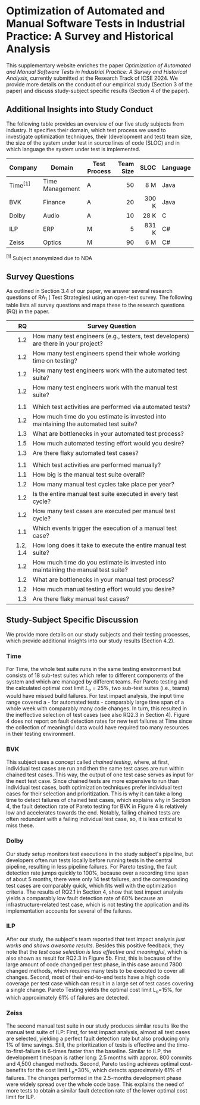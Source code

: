 # Optimization of Automated and Manual Software Tests in Industrial Practice: A Survey and Historical Analysis

This supplementary website enriches the paper _Optimization of Automated and Manual Software Tests in
Industrial Practice: A Survey and Historical Analysis_, currently submitted at the Research Track of ICSE 2024. We provide more details on the conduct of our empirical study (Section 3 of the paper) and discuss study-subject specific results (Section 4 of the paper).

## Additional Insights into Study Conduct

The following table provides an overview of our five study subjects from industry. It specifies their domain, which test process we used to investigate optimization techniques, their (development and test) team size, the size of the system under test in source lines of code (SLOC) and in which language the system under test is implemented.

| Company                        | Domain          | Test Process    | Team Size | SLOC   | Language |
|--------------------------------|-----------------|---------|------:|--------:|----------|
| Time<sup>[1]</sup>                           | Time Management | A       | 50   | 8 M   | Java     |
| BVK                            | Finance         | A       | 20   | 300 K | Java     |
| Dolby                          | Audio           | A       | 10   | 28 K  | C        |
| ILP                            | ERP             | M       | 5    | 831 K | C\#      |
| Zeiss                          | Optics          | M       | 90   | 6 M   | C\#      |

<sup>[1]</sup> Subject anonymized due to NDA

## Survey Questions

As outlined in Section 3.4 of our paper, we answer several research questions of RA<sub>1</sub> ( Test Strategies) using an open-text survey. The following table lists all survey questions and maps these to the research questions (RQ) in the paper. 


|RQ | Survey Question|
|--:|------------------------------------------------------------------------------------|
|1.2|How many test engineers (e.g., testers, test developers) are there in your project? |
|1.2|How many test engineers spend their whole working time on testing? |
|1.2|How many test engineers work with the automated test suite? |
|1.2|How many test engineers work with the manual test suite? |
|||
|1.1|Which test activities are performed via automated tests? |
|1.2|How much time do you estimate is invested into maintaining the automated test suite? |
|1.3|What are bottlenecks in your automated test process? |
|1.5|How much automated testing effort would you desire? |
|1.3|Are there flaky automated test cases? |
|||
|1.1|Which test activities are performed manually? |
|1.1|How big is the manual test suite overall? |
|1.2|How many manual test cycles take place per year? |
|1.2|Is the entire manual test suite executed in every test cycle? |
|1.2|How many test cases are executed per manual test cycle? |
|1.1|Which events trigger the execution of a manual test case? |
|1.2, 1.4|How long does it take to execute the entire manual test suite? |
|1.2|How much time do you estimate is invested into maintaining the manual test suite? |
|1.2|What are bottlenecks in your manual test process? |
|1.2|How much manual testing effort would you desire? |
|1.3|Are there flaky manual test cases? |

## Study-Subject Specific Discussion 

We provide more details on our study subjects and their testing processes, which provide additional insights into our study results (Section 4.2).

### Time
For Time, the whole test suite runs in the same testing environment but consists of 18 sub-test suites which refer to different components of the system and which are managed by different teams.
For Pareto testing and the calculated optimal cost limit $L_o$ = 25%, two sub-test suites (i.e., teams) would have missed build failures.
For test impact analysis, the input time range covered a - for automated tests - comparably large time span of a whole week with comparably many code changes.
In turn, this resulted in the ineffective selection of test cases (see also RQ2.3 in Section 4).
Figure 4 does not report on fault detection rates for new test failures at Time since the collection of meaningful data would have required too many resources in their testing environment.


### BVK
This subject uses a concept called _chained testing_, where, at first, individual test cases are run and then the same test cases are run within chained test cases.
This way, the output of one test case serves as input for the next test case.
Since chained tests are more expensive to run than individual test cases, both optimization techniques prefer individual test cases for their selection and prioritization.
This is why it can take a long time to detect failures of chained test cases, which explains why in Section 4, the fault detection rate of Pareto testing for BVK in Figure 4 is relatively low and accelerates towards the end.
Notably, failing chained tests are often redundant with a failing individual test case, so, it is less critical to miss these.


### Dolby
Our study setup monitors test executions in the study subject's pipeline, but developers often run tests locally before running tests in the central pipeline, resulting in less pipeline failures.
For Pareto testing, the fault detection rate jumps quickly to 100%, because over a recording time span of about 5 months, there were only 14 test failures, and the corresponding test cases are comparably quick, which fits well with the optimization criteria.
The results of RQ2.1 in Section 4, show that test impact analysis yields a comparably low fault detection rate of 60% because an infrastructure-related test case, which is not testing the application and its implementation accounts for several of the failures.


### ILP
After our study, the subject's team reported that test impact analysis _just works and shows awesome results_.
Besides this positive feedback, they note that the _test case selection is less effective and meaningful_, which is also shown as result for RQ2.3 in Figure 5b.
First, this is because of the large amount of code changed per test phase, in this case around 7800 changed methods, which requires many tests to be executed to cover all changes.
Second, most of their end-to-end tests have a high code coverage per test case which can result in a large set of test cases covering a single change.
Pareto Testing yields the optimal cost limit L<sub>o</sub>=15%, for which approximately 61% of failures are detected. 

### Zeiss
The second manual test suite in our study produces similar results like the manual test suite of ILP:
First, for test impact analysis, almost all test cases are selected, yielding a perfect fault detection rate but also producing only 1% of time savings.
Still, the prioritization of tests is effective and the time-to-first-failure is 6-times faster than the baseline.
Similar to ILP, the development timespan is rather long: 2.5 months with approx. 800 commits and 4,500 changed methods.
Second, Pareto testing achieves optimal cost-benefits for the cost limit L<sub>o</sub>=30%, which detects approximately 61% of failures.
The changes performed in the 2.5-months development phase were widely spread over the whole code base.
This explains the need of more tests to obtain a similar fault detection rate of the lower optimal cost limit for ILP.

